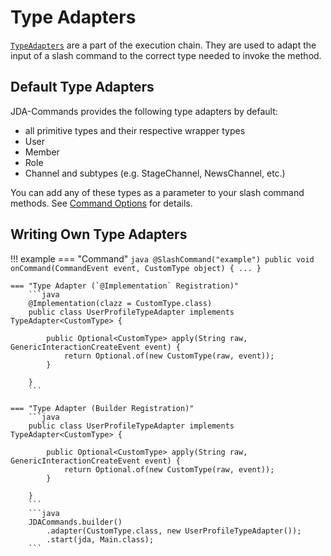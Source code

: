 # Type Adapters
[`TypeAdapters`](https://kaktushose.github.io/jda-commands/javadocs/latest/jda.commands/com/github/kaktushose/jda/commands/dispatching/adapter/TypeAdapter.html)
are a part of the execution chain. They are used to adapt the input of a slash command to the correct type needed to invoke the method.

## Default Type Adapters
JDA-Commands provides the following type adapters by default:

- all primitive types and their respective wrapper types
- User
- Member
- Role
- Channel and subtypes (e.g. StageChannel, NewsChannel, etc.)

You can add any of these types as a parameter to your slash command methods. See [Command Options](../interactions/commands.md#command-options)
for details.

## Writing Own Type Adapters

!!! example
    === "Command"
        ```java
        @SlashCommand("example")
        public void onCommand(CommandEvent event, CustomType object) {
            ...
        }
        ```

    === "Type Adapter (`@Implementation` Registration)"
        ```java
        @Implementation(clazz = CustomType.class)
        public class UserProfileTypeAdapter implements TypeAdapter<CustomType> {
            
            public Optional<CustomType> apply(String raw, GenericInteractionCreateEvent event) {
                return Optional.of(new CustomType(raw, event));
            }

        }
        ```

    === "Type Adapter (Builder Registration)"
        ```java
        public class UserProfileTypeAdapter implements TypeAdapter<CustomType> {
            
            public Optional<CustomType> apply(String raw, GenericInteractionCreateEvent event) {
                return Optional.of(new CustomType(raw, event));
            }

        }
        ```
        ```java
        JDACommands.builder()
            .adapter(CustomType.class, new UserProfileTypeAdapter());
            .start(jda, Main.class);
        ```
